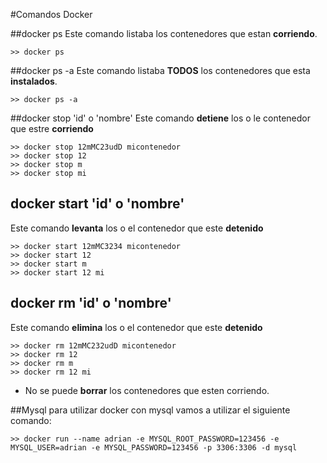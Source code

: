 #Comandos Docker

##docker ps
Este comando listaba los contenedores que estan **corriendo**.
```
>> docker ps
```
##docker ps -a
Este comando listaba **TODOS** los contenedores que esta **instalados**.
```
>> docker ps -a
```

##docker stop 'id' o 'nombre'
Este comando **detiene** los o le contenedor que estre **corriendo**
```
>> docker stop 12mMC23udD micontenedor
>> docker stop 12
>> docker stop m
>> docker stop mi
```

## docker start 'id' o 'nombre'
Este comando **levanta** los o el contenedor que este **detenido**
```
>> docker start 12mMC3234 micontenedor
>> docker start 12
>> docker start m
>> docker start 12 mi
```


## docker rm 'id' o 'nombre'
Este comando **elimina** los o el contenedor que este **detenido**
```
>> docker rm 12mMC232udD micontenedor
>> docker rm 12
>> docker rm m
>> docker rm 12 mi
```
  - No se puede **borrar** los contenedores que esten corriendo.

##Mysql
para utilizar docker con mysql vamos a utilizar el siguiente comando:
```
>> docker run --name adrian -e MYSQL_ROOT_PASSWORD=123456 -e MYSQL_USER=adrian -e MYSQL_PASSWORD=123456 -p 3306:3306 -d mysql
```
